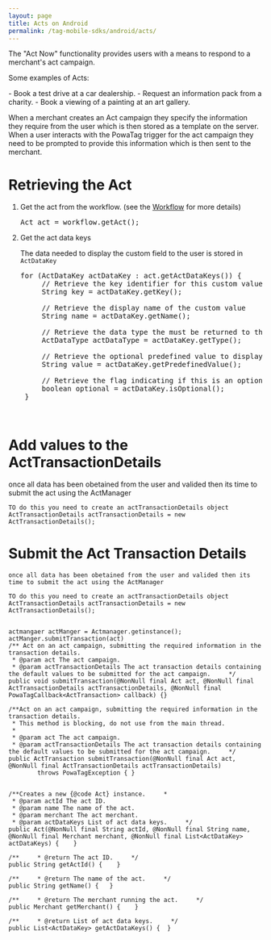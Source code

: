 ```yaml
---
layout: page
title: Acts on Android
permalink: /tag-mobile-sdks/android/acts/
---
```


The "Act Now" functionality provides users with a means to respond to a merchant's act campaign.
<p>Some examples of Acts:</p>
 - Book a test drive at a car dealership.
 - Request an information pack from a charity.
 - Book a viewing of a painting at an art gallery.

When a merchant creates an Act campaign they specify the information they require from the user which is then stored as a template on the server. 
When a user interacts with the PowaTag trigger for the act campaign they need to be prompted to provide this information which is then sent to the merchant. 

# Retrieving the Act

1. Get the act from the workflow. (see the [Workflow]({{site.baseurl}}/tag-mobile-sdks/android/workflows) for more details)

	<pre>Act act = workflow.getAct();</pre>
	
2. Get the act data keys 
	
	The data needed to display the custom field to the user is stored in <code>ActDataKey</code> 

	<pre>for (ActDataKey actDataKey : act.getActDataKeys()) {
		// Retrieve the key identifier for this custom value
		String key = actDataKey.getKey();
		
		// Retrieve the display name of the custom value
		String name = actDataKey.getName();
		
		// Retrieve the data type the must be returned to the SDK. valid types are String, Timestamp, Email,Flag
		ActDataType actDataType = actDataKey.getType();
		
		// Retrieve the optional predefined value to display to the user
		String value = actDataKey.getPredefinedValue();
		
		// Retrieve the flag indicating if this is an optional field
		boolean optional = actDataKey.isOptional();
	}</pre>

<br/>
	
# Add values to the ActTransactionDetails
once all data has been obetained from the user and valided then its time to submit the act using the ActManager
	
	TO do this you need to create an actTransactionDetails object
	ActTransactionDetails actTransactionDetails = new ActTransactionDetails();
	
# Submit the Act Transaction Details

	once all data has been obetained from the user and valided then its time to submit the act using the ActManager
	
	TO do this you need to create an actTransactionDetails object
	ActTransactionDetails actTransactionDetails = new ActTransactionDetails();
	
	
	actmangaer actManger = Actmanager.getinstance();
	actManger.submitTransaction(act)
    /** Act on an act campaign, submitting the required information in the transaction details.
     * @param act The act campaign.
     * @param actTransactionDetails The act transaction details containing the default values to be submitted for the act campaign.     */
    public void submitTransaction(@NonNull final Act act, @NonNull final ActTransactionDetails actTransactionDetails, @NonNull final PowaTagCallback<ActTransaction> callback) {}

    /**Act on an act campaign, submitting the required information in the transaction details.
     * This method is blocking, do not use from the main thread.
     *
     * @param act The act campaign.
     * @param actTransactionDetails The act transaction details containing the default values to be submitted for the act campaign.     */
    public ActTransaction submitTransaction(@NonNull final Act act, @NonNull final ActTransactionDetails actTransactionDetails)
            throws PowaTagException { }


    /**Creates a new {@code Act} instance.     *
     * @param actId The act ID.
     * @param name The name of the act.
     * @param merchant The act merchant.
     * @param actDataKeys List of act data keys.     */
    public Act(@NonNull final String actId, @NonNull final String name, @NonNull final Merchant merchant, @NonNull final List<ActDataKey> actDataKeys) {    }

    /**     * @return The act ID.     */
    public String getActId() {    }

    /**     * @return The name of the act.     */
    public String getName() {   }

    /**     * @return The merchant running the act.     */
    public Merchant getMerchant() {    }

    /**     * @return List of act data keys.     */
    public List<ActDataKey> getActDataKeys() {  }
			
 